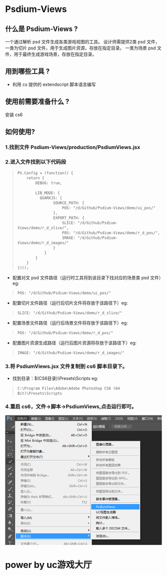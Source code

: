﻿Psdium-Views
============

## 什么是 Psdium-Views ?

一个通过解析 psd 文件生成各类游戏视图的工具。
设计师需提供2类 psd 文件，
一类为切片 psd 文件，用于生成图片资源，存放在指定目录。
一类为场景 psd 文件，用于最终生成游戏场景，存放在指定目录。

## 用到哪些工具 ?

+ 利用 cs 提供的 extendscript 脚本语言编写

## 使用前需要准备什么 ?

安装 cs6

## 如何使用?

### 1.找到文件 Psdium-Views/production/PsdiumViews.jsx

### 2.进入文件找到以下代码段

>     PV.Config = (function() {
>         return {
>             DEBUG: true,
>     
>             LIB_MODE: {
>             	QUARKJS: {
>                     SOURCE_PATH: {
>                         POS: "/d/Github/Psdium-Views/demo/ui_pos/"
>                     },
>                     EXPORT_PATH: {
>                         SLICE: "/d/Github/Psdium-Views/demo/r_d_slice/",
>                         POS: "/d/Github/Psdium-Views/demo/r_d_pos/",
>                         IMAGE: "/d/Github/Psdium-Views/demo/r_d_images/"
>                     }
>                 }
>             }
>         }
>     })();

+ 配置对文 psd 文件路径（运行时工具将到该目录下找对应的场景类 psd 文件）eg:
>     POS: "/d/Github/Psdium-Views/demo/ui_pos/"

+ 配置切片文件路径（运行后切片文件将存放于该路径下）eg:
>     SLICE: "/d/Github/Psdium-Views/demo/r_d_slice/"

+ 配置场景文件路径（运行后场景文件将存放于该路径下）eg:
>     POS: "/d/Github/Psdium-Views/demo/r_d_pos/"

+ 配置图片资源生成路径（运行后图片资源将存放于该路径下）eg:
>     IMAGE: "/d/Github/Psdium-Views/demo/r_d_images/"

### 3.将 PsdiumViews.jsx 文件复制到 cs6 脚本目录下。

+ 找到目录：$(CS6目录)\Presets\Scripts  eg:
>     C:\Program Files\Adobe\Adobe Photoshop CS6 (64 Bit)\Presets\Scripts

### 4.重启 cs6，文件->脚本->PsdiumViews,点击运行即可。

![alt text](./demo.png "Title")

power by uc游戏大厅
===================